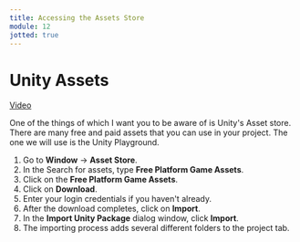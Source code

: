 ```yaml
---
title: Accessing the Assets Store
module: 12
jotted: true
---
```


# Unity Assets

<a href="https://umontana.zoom.us/rec/play/tZQpIuGp-z83SYHGuASDU_EtW9S7KKOs0iUZq_Rfz0q8U3EGMACvN7sXNuuc9x157ZRr3Sm1XOpH4PTs?continueMode=true" target="_new">Video</a>

One of the things of which I want you to be aware of is Unity's Asset store.  There are many free and paid assets that you can use in your project.  The one we will use is the Unity Playground.

1. Go to **Window** -> **Asset Store**. 
2. In the Search for assets, type **Free Platform Game Assets**.
3. Click on the **Free Platform Game Assets**.
4. Click on **Download**.
5. Enter your login credentials if you haven't already.
6. After the download completes, click on **Import**.
7. In the **Import Unity Package** dialog window, click **Import**.
8. The importing process adds several different folders to the project tab.